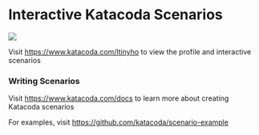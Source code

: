 # Interactive Katacoda Scenarios

[![](http://shields.katacoda.com/katacoda/ltinyho/count.svg)](https://www.katacoda.com/ltinyho "Get your profile on Katacoda.com")

Visit https://www.katacoda.com/ltinyho to view the profile and interactive scenarios

### Writing Scenarios
Visit https://www.katacoda.com/docs to learn more about creating Katacoda scenarios

For examples, visit https://github.com/katacoda/scenario-example
